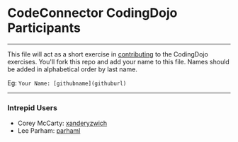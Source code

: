 # CodeConnector CodingDojo Participants
---

This file will act as a short exercise in [contributing](https://guides.github.com/activities/forking/) to the CodingDojo exercises.  You'll fork this repo and add your name to this file. Names should be added in alphabetical order by last name.

Eg: `Your Name: [githubname](githuburl)`

---


### Intrepid Users

+ Corey McCarty: [xanderyzwich](https://github.com/xanderyzwich)
+ Lee Parham: [parhaml](https://github.com/parhaml)